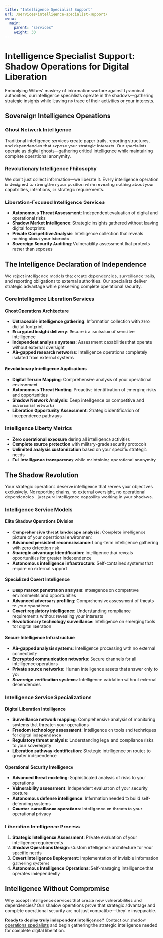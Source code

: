```yaml
---
title: "Intelligence Specialist Support"
url: /services/intelligence-specialist-support/
menu:
  main:
    parent: "services"
    weight: 33
---
```


# Intelligence Specialist Support: Shadow Operations for Digital Liberation

Embodying Wilkes' mastery of information warfare against tyrannical authorities, our intelligence specialists operate in the shadows—gathering strategic insights while leaving no trace of their activities or your interests.

## Sovereign Intelligence Operations

### Ghost Network Intelligence
Traditional intelligence services create paper trails, reporting structures, and dependencies that expose your strategic interests. Our specialists operate as digital ghosts—gathering critical intelligence while maintaining complete operational anonymity.

### Revolutionary Intelligence Philosophy
We don't just collect information—we liberate it. Every intelligence operation is designed to strengthen your position while revealing nothing about your capabilities, intentions, or strategic requirements.

### Liberation-Focused Intelligence Services
- **Autonomous Threat Assessment**: Independent evaluation of digital and operational risks
- **Shadow Market Intelligence**: Strategic insights gathered without leaving digital footprints
- **Private Competitive Analysis**: Intelligence collection that reveals nothing about your interests
- **Sovereign Security Auditing**: Vulnerability assessment that protects rather than exposes

## The Intelligence Declaration of Independence

We reject intelligence models that create dependencies, surveillance trails, and reporting obligations to external authorities. Our specialists deliver strategic advantage while preserving complete operational security.

### Core Intelligence Liberation Services

#### Ghost Operations Architecture
- **Untraceable intelligence gathering**: Information collection with zero digital footprint
- **Encrypted insight delivery**: Secure transmission of sensitive intelligence
- **Independent analysis systems**: Assessment capabilities that operate without external oversight
- **Air-gapped research networks**: Intelligence operations completely isolated from external systems

#### Revolutionary Intelligence Applications
- **Digital Terrain Mapping**: Comprehensive analysis of your operational environment
- **Autonomous Threat Hunting**: Proactive identification of emerging risks and opportunities
- **Shadow Network Analysis**: Deep intelligence on competitive and adversarial networks
- **Liberation Opportunity Assessment**: Strategic identification of independence pathways

### Intelligence Liberty Metrics
- **Zero operational exposure** during all intelligence activities
- **Complete source protection** with military-grade security protocols
- **Unlimited analysis customization** based on your specific strategic needs
- **Full intelligence transparency** while maintaining operational anonymity

## The Shadow Revolution

Your strategic operations deserve intelligence that serves your objectives exclusively. No reporting chains, no external oversight, no operational dependencies—just pure intelligence capability working in your shadows.

### Intelligence Service Models

#### Elite Shadow Operations Division
- **Comprehensive threat landscape analysis**: Complete intelligence picture of your operational environment
- **Advanced persistent reconnaissance**: Long-term intelligence gathering with zero detection risk
- **Strategic advantage identification**: Intelligence that reveals opportunities for greater independence
- **Autonomous intelligence infrastructure**: Self-contained systems that require no external support

#### Specialized Covert Intelligence
- **Deep market penetration analysis**: Intelligence on competitive environments and opportunities
- **Advanced adversary profiling**: Comprehensive assessment of threats to your operations
- **Covert regulatory intelligence**: Understanding compliance requirements without revealing your interests
- **Revolutionary technology surveillance**: Intelligence on emerging tools for digital liberation

#### Secure Intelligence Infrastructure
- **Air-gapped analysis systems**: Intelligence processing with no external connectivity
- **Encrypted communication networks**: Secure channels for all intelligence operations
- **Private source networks**: Human intelligence assets that answer only to you
- **Sovereign verification systems**: Intelligence validation without external dependencies

### Intelligence Service Specializations

#### Digital Liberation Intelligence
- **Surveillance network mapping**: Comprehensive analysis of monitoring systems that threaten your operations
- **Freedom technology assessment**: Intelligence on tools and techniques for digital independence
- **Regulatory threat analysis**: Understanding legal and compliance risks to your sovereignty
- **Liberation pathway identification**: Strategic intelligence on routes to greater independence

#### Operational Security Intelligence
- **Advanced threat modeling**: Sophisticated analysis of risks to your operations
- **Vulnerability assessment**: Independent evaluation of your security posture
- **Autonomous defense intelligence**: Information needed to build self-defending systems
- **Counter-surveillance operations**: Intelligence on threats to your operational privacy

### Liberation Intelligence Process
1. **Strategic Intelligence Assessment**: Private evaluation of your intelligence requirements
2. **Shadow Operations Design**: Custom intelligence architecture for your specific needs
3. **Covert Intelligence Deployment**: Implementation of invisible information gathering systems
4. **Autonomous Intelligence Operations**: Self-managing intelligence that operates independently

## Intelligence Without Compromise

Why accept intelligence services that create new vulnerabilities and dependencies? Our shadow operations prove that strategic advantage and complete operational security are not just compatible—they're inseparable.

**Ready to deploy truly independent intelligence?** [Contact our shadow operations specialists](/) and begin gathering the strategic intelligence needed for complete digital liberation.
